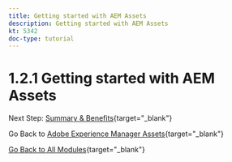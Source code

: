 ```yaml
---
title: Getting started with AEM Assets
description: Getting started with AEM Assets
kt: 5342
doc-type: tutorial
---
```

# 1.2.1 Getting started with AEM Assets


Next Step: [Summary & Benefits](./summary.md){target="_blank"}

Go Back to [Adobe Experience Manager Assets](./aemassets.md){target="_blank"}

[Go Back to All Modules](./../../../overview.md){target="_blank"}
